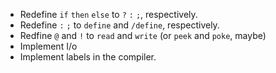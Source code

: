  * Redefine `if` `then` `else` to `?` `:` `;`, respectively.
 * Redefine `:` `;` to `define` and `/define`, respectively.
 * Redfine `@` and `!` to `read` and `write` (or `peek` and `poke`, maybe)
 * Implement I/o
 * Implement labels in the compiler.